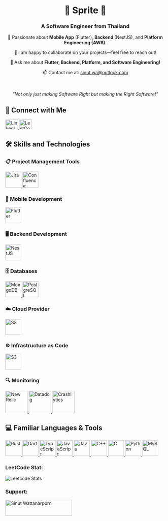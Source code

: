 <h1 align="center">🌟 Sprite 🌟</h1>
<h3 align="center">A Software Engineer from Thailand</h3>

<p align="center">🌱 Passionate about <strong>Mobile App</strong> (Flutter), <strong>Backend </strong> (NestJS), and <strong>Platform Engineering (AWS)</strong>.</p>

<p align="center">
  👯 I am happy to collaborate on your projects—feel free to reach out!
</p>
<p align="center">
  💬 Ask me about <strong>Flutter, Backend, Platform, and Software Engineering!</strong>
</p>
<p align="center">
  📫 Contact me at: <a href="mailto:s_w.piepie@outlook.com.au">sinut.wa@outlook.com</a>
</p>

<br />

<p align="center"><i>"Not only just making Software Right but making the Right Software!"</i></p>


## 🚀 Connect with Me

<p align="left">
  <a href="https://linkedin.com/in/my-sprite-sinut-w" target="_blank">
    <img src="https://raw.githubusercontent.com/rahuldkjain/github-profile-readme-generator/master/src/images/icons/Social/linked-in-alt.svg"
    alt="LinkedIn" height="30" width="40" />
  </a>
  <a href="https://www.leetcode.com/cc_cheesecake" target="_blank">
    <img src="https://raw.githubusercontent.com/rahuldkjain/github-profile-readme-generator/master/src/images/icons/Social/leet-code.svg"
    alt="LeetCode" height="30" width="40" />
  </a>
</p>

## 🛠️ Skills and Technologies

### 📋 Project Management Tools
<p>
  <a href="https://www.atlassian.com/software/jira" target="_blank" rel="noreferrer">
    <img src="https://cdn.icon-icons.com/icons2/2699/PNG/512/atlassian_jira_logo_icon_170511.png" alt="Jira" height="50" />
  </a>
  <a href="https://www.atlassian.com/software/confluence" target="_blank" rel="noreferrer">
    <img src="https://cdn.worldvectorlogo.com/logos/confluence-1.svg" alt="Confluence" height="50" />
  </a>
</p>

### 📱 Mobile Development
<p>
  <a href="https://flutter.dev" target="_blank" rel="noreferrer">
    <img src="https://user-images.githubusercontent.com/51419598/152648731-567997ec-ac1c-4a9c-a816-a1fb1882abbe.png" alt="Flutter" height="50" />
  </a>
</p>

### 🖥️ Backend Development
<p>
  <a href="https://nestjs.com/" target="_blank" rel="noreferrer">
    <img src="https://cdn.icon-icons.com/icons2/2699/PNG/512/nestjs_logo_icon_169927.png" alt="NestJS" height="50" />
  </a>
</p>

### 🗄️ Databases
<p>
  <a href="https://www.mongodb.com" target="_blank" rel="noreferrer">
    <img src="https://pbs.twimg.com/profile_images/1452637606559326217/GFz_P-5e_400x400.png" alt="MongoDB" height="50" />
  </a>
  <a href="https://www.postgresql.org/" target="_blank" rel="noreferrer">
    <img src="https://upload.wikimedia.org/wikipedia/commons/thumb/2/29/Postgresql_elephant.svg/993px-Postgresql_elephant.svg.png" alt="PostgreSQL" height="50" />
  </a>
</p>

### ☁️ Cloud Provider
<p>
  <a href="https://aws.amazon.com" target="_blank" rel="noreferrer">
    <img src="https://www.cascadeo.com/wp-content/uploads/2022/11/KRgw2UkV_400x400.jpg" alt="S3" height="50" />
  </a>
</p>

### ⚙️ Infrastructure as Code
<p>
  <a href="https://www.terraform.io/" target="_blank" rel="noreferrer">
    <img src="https://encore.cloud/assets/resources/terraform_cover.png" alt="S3" height="50" />
  </a>
</p>

### 🔍 Monitoring
<p>
  <a href="https://newrelic.com/welcome-back" target="_blank" rel="noreferrer">
    <img src="https://cdn.prod.website-files.com/6640cd28f51f13175e577c05/664e00a71403ce0d92bff02f_de38db1c-017a-526c-9df6-ced05202521b.svg" alt="New Relic" height="70" />
  </a>
  <a href="https://www.datadoghq.com/" target="_blank" rel="noreferrer">
    <img src="https://imgix.datadoghq.com//img/about/presskit/DDlogo.jpg?dpr=2&auto=format" alt="Datadog" height="70" />
  </a>
  <a href="https://firebase.google.com/" target="_blank" rel="noreferrer">
    <img src="https://pbs.twimg.com/profile_images/1445567727452647433/g5A-t4Ji_400x400.jpg" alt="Crashlytics" height="70" />
  </a>
</p>

## 💻 Familiar Languages & Tools
<p>
  <a href="https://www.rust-lang.org/" target="_blank" rel="noreferrer">
    <img src="https://www.rust-lang.org/logos/rust-logo-512x512.png" alt="Rust" height="50" />
  </a>
  <a href="https://dart.dev/" target="_blank" rel="noreferrer">
    <img src="https://upload.wikimedia.org/wikipedia/commons/c/c6/Dart_logo.png" alt="Dart" height="50" />
  </a>
  <a href="https://www.typescriptlang.org/" target="_blank" rel="noreferrer">
    <img src="https://upload.wikimedia.org/wikipedia/commons/thumb/4/4c/Typescript_logo_2020.svg/2048px-Typescript_logo_2020.svg.png" alt="TypeScript" height="50" />
  </a>
  <a href="https://www.javascript.com/" target="_blank" rel="noreferrer">
    <img src="https://upload.wikimedia.org/wikipedia/commons/thumb/6/6a/JavaScript-logo.png/768px-JavaScript-logo.png" alt="JavaScript" height="50" />
  </a>
  <a href="https://www.java.com/" target="_blank" rel="noreferrer">
    <img src="https://cdn4.iconfinder.com/data/icons/logos-and-brands/512/181_Java_logo_logos-512.png" alt="Java" height="50" />
  </a>
  <a href="https://en.cppreference.com/w/" target="_blank" rel="noreferrer">
    <img src="https://www.cdnlogo.com/logos/c/27/c.svg" alt="C++" height="50" />
  </a>
  <a href="https://en.wikipedia.org/wiki/C_(programming_language)" target="_blank" rel="noreferrer">
    <img src="https://upload.wikimedia.org/wikipedia/commons/1/19/C_Logo.png" alt="C" height="50" />
  </a>
  <a href="https://www.python.org/" target="_blank" rel="noreferrer">
    <img src="https://upload.wikimedia.org/wikipedia/commons/thumb/c/c3/Python-logo-notext.svg/1869px-Python-logo-notext.svg.png" alt="Python" height="50" />
  </a>
  <a href="https://www.mysql.com/" target="_blank" rel="noreferrer">
    <img src="https://i0.wp.com/www.elearningworld.org/wp-content/uploads/2019/04/MySQL.svg.png?fit=600%2C400&ssl=1" alt="MySQL" height="50" />
  </a>
</p>


<h3 align="left">LeetCode Stat:</h3>
<p align="left">

![Leetcode Stats](https://leetcard.jacoblin.cool/CC_CheeseCake?theme=unicorn)

</p>

<h3 align="left">Support:</h3>
<p><a href="https://www.buymeacoffee.com/Sinut Wattanarporn"> <img align="left"
      src="https://cdn.buymeacoffee.com/buttons/v2/default-yellow.png" height="50" width="210"
      alt="Sinut Wattanarporn" /></a></p><br><br>
